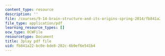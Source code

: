 ```yaml
---
content_type: resource
description: ''
file: /courses/9-14-brain-structure-and-its-origins-spring-2014/fb841a22bc0ebde8202c6b9ef6e541b4_555141.pdf
file_type: application/pdf
learning_resource_types: []
ocw_type: OCWFile
resourcetype: Document
title: 3play pdf file
uid: fb841a22-bc0e-bde8-202c-6b9ef6e541b4
---
```

